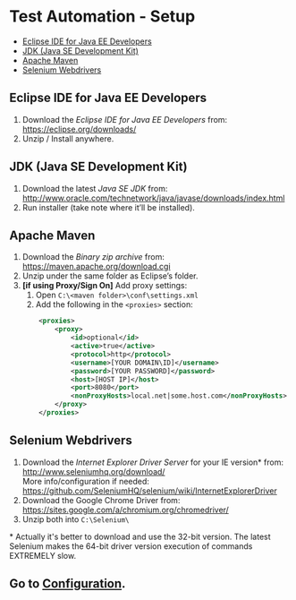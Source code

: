 # Test Automation - Setup

- [Eclipse IDE for Java EE Developers](#eclipse-ide-for-java-ee-developers)
- [JDK (Java SE Development Kit)](#jdk-java-se-development-kit)
- [Apache Maven](#apache-maven)
- [Selenium Webdrivers](#selenium-webdrivers)

## Eclipse IDE for Java EE Developers

1.	Download the *Eclipse IDE for Java EE Developers* from:  
    https://eclipse.org/downloads/
2.	Unzip / Install anywhere.


## JDK (Java SE Development Kit)

1.	Download the latest *Java SE JDK* from:  
    http://www.oracle.com/technetwork/java/javase/downloads/index.html  
2.	Run installer (take note where it’ll be installed).


## Apache Maven

1.	Download the *Binary zip archive* from:  
    https://maven.apache.org/download.cgi
2.	Unzip under the same folder as Eclipse’s folder.
3.	**[if using Proxy/Sign On]** Add proxy settings:
	1.	Open `C:\<maven folder>\conf\settings.xml`
	2.	Add the following in the `<proxies>` section:  
    ```xml
		<proxies>
		    <proxy>
		        <id>optional</id>
		        <active>true</active>
		        <protocol>http</protocol>
		        <username>[YOUR DOMAIN\ID]</username>
		        <password>[YOUR PASSWORD]</password>
		        <host>[HOST IP]</host>
		        <port>8080</port>
		        <nonProxyHosts>local.net|some.host.com</nonProxyHosts>
		    </proxy>
		</proxies>
    ```


## Selenium Webdrivers

1.	Download the *Internet Explorer Driver Server* for your IE version* from:  
	http://www.seleniumhq.org/download/  
	More info/configuration if needed:  
	https://github.com/SeleniumHQ/selenium/wiki/InternetExplorerDriver
2.	Download the Google Chrome Driver from:  
	https://sites.google.com/a/chromium.org/chromedriver/  
3.	Unzip both into `C:\Selenium\`

\* Actually it's better to download and use the 32-bit version. The latest Selenium makes the 64-bit driver version execution of commands EXTREMELY slow.



## Go to [Configuration][configuration].

[configuration]: ../master/2.CONFIGURE-CREATE-PROJECT.md

